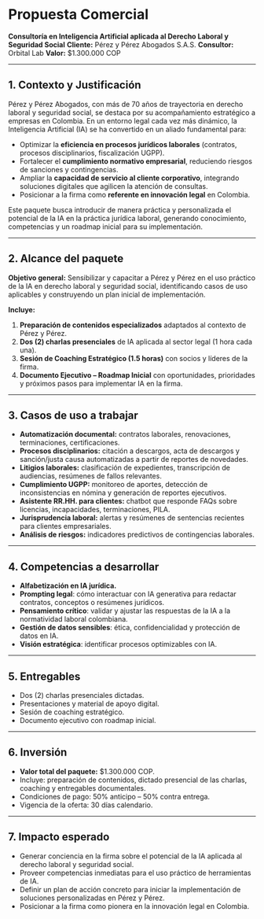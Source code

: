 # Propuesta Comercial

**Consultoría en Inteligencia Artificial aplicada al Derecho Laboral y Seguridad Social**
**Cliente:** Pérez y Pérez Abogados S.A.S.
**Consultor:** Orbital Lab
**Valor:** \$1.300.000 COP

---

## 1. Contexto y Justificación

Pérez y Pérez Abogados, con más de 70 años de trayectoria en derecho laboral y seguridad social, se destaca por su acompañamiento estratégico a empresas en Colombia. En un entorno legal cada vez más dinámico, la Inteligencia Artificial (IA) se ha convertido en un aliado fundamental para:

* Optimizar la **eficiencia en procesos jurídicos laborales** (contratos, procesos disciplinarios, fiscalización UGPP).
* Fortalecer el **cumplimiento normativo empresarial**, reduciendo riesgos de sanciones y contingencias.
* Ampliar la **capacidad de servicio al cliente corporativo**, integrando soluciones digitales que agilicen la atención de consultas.
* Posicionar a la firma como **referente en innovación legal** en Colombia.

Este paquete busca introducir de manera práctica y personalizada el potencial de la IA en la práctica jurídica laboral, generando conocimiento, competencias y un roadmap inicial para su implementación.

---

## 2. Alcance del paquete

**Objetivo general:** Sensibilizar y capacitar a Pérez y Pérez en el uso práctico de la IA en derecho laboral y seguridad social, identificando casos de uso aplicables y construyendo un plan inicial de implementación.

**Incluye:**

1. **Preparación de contenidos especializados** adaptados al contexto de Pérez y Pérez.
2. **Dos (2) charlas presenciales** de IA aplicada al sector legal (1 hora cada una).
3. **Sesión de Coaching Estratégico (1.5 horas)** con socios y líderes de la firma.
4. **Documento Ejecutivo – Roadmap Inicial** con oportunidades, prioridades y próximos pasos para implementar IA en la firma.

---

## 3. Casos de uso a trabajar

* **Automatización documental:** contratos laborales, renovaciones, terminaciones, certificaciones.
* **Procesos disciplinarios:** citación a descargos, acta de descargos y sanción/justa causa automatizadas a partir de reportes de novedades.
* **Litigios laborales:** clasificación de expedientes, transcripción de audiencias, resúmenes de fallos relevantes.
* **Cumplimiento UGPP:** monitoreo de aportes, detección de inconsistencias en nómina y generación de reportes ejecutivos.
* **Asistente RR.HH. para clientes:** chatbot que responde FAQs sobre licencias, incapacidades, terminaciones, PILA.
* **Jurisprudencia laboral:** alertas y resúmenes de sentencias recientes para clientes empresariales.
* **Análisis de riesgos:** indicadores predictivos de contingencias laborales.

---

## 4. Competencias a desarrollar

* **Alfabetización en IA jurídica.**
* **Prompting legal**: cómo interactuar con IA generativa para redactar contratos, conceptos o resúmenes jurídicos.
* **Pensamiento crítico**: validar y ajustar las respuestas de la IA a la normatividad laboral colombiana.
* **Gestión de datos sensibles**: ética, confidencialidad y protección de datos en IA.
* **Visión estratégica**: identificar procesos optimizables con IA.

---

## 5. Entregables

* Dos (2) charlas presenciales dictadas.
* Presentaciones y material de apoyo digital.
* Sesión de coaching estratégico.
* Documento ejecutivo con roadmap inicial.

---

## 6. Inversión

* **Valor total del paquete:** \$1.300.000 COP.
* Incluye: preparación de contenidos, dictado presencial de las charlas, coaching y entregables documentales.
* Condiciones de pago: 50% anticipo – 50% contra entrega.
* Vigencia de la oferta: 30 días calendario.

---

## 7. Impacto esperado

* Generar conciencia en la firma sobre el potencial de la IA aplicada al derecho laboral y seguridad social.
* Proveer competencias inmediatas para el uso práctico de herramientas de IA.
* Definir un plan de acción concreto para iniciar la implementación de soluciones personalizadas en Pérez y Pérez.
* Posicionar a la firma como pionera en la innovación legal en Colombia.
